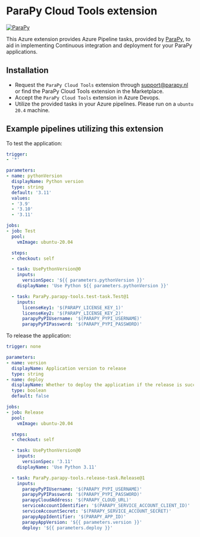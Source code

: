 # ParaPy Cloud Tools extension

<a href="https://parapy.nl" rel="ParaPy">![ParaPy](https://s3-eu-west-1.amazonaws.com/parapy-cache/wp-content/uploads/2016/12/22134017/Logo_margin.png)</a>

This Azure extension provides Azure Pipeline tasks, provided by [ParaPy](https://parapy.nl), to aid in implementing Continuous integration and deployment for your ParaPy applications.

## Installation

- Request the `ParaPy Cloud Tools` extension through [support@parapy.nl](support@parapy.nl) or find the ParaPy Cloud Tools extension in the Marketplace.
- Accept the `ParaPy Cloud Tools` extension in Azure Devops.
- Utilize the provided tasks in your Azure pipelines. Please run on a `ubuntu 20.4` machine.

## Example pipelines utilizing this extension

To test the application:
```yaml
trigger:
- '*'

parameters:
- name: pythonVersion
  displayName: Python version
  type: string
  default: '3.11'
  values:
  - '3.9'
  - '3.10'
  - '3.11'

jobs:
- job: Test
  pool:
    vmImage: ubuntu-20.04

  steps:
  - checkout: self

  - task: UsePythonVersion@0
    inputs:
      versionSpec: '${{ parameters.pythonVersion }}'
    displayName: 'Use Python ${{ parameters.pythonVersion }}'

  - task: ParaPy.parapy-tools.test-task.Test@1
    inputs:
      licenseKey1: '$(PARAPY_LICENSE_KEY_1)'
      licenseKey2: '$(PARAPY_LICENSE_KEY_2)'
      parapyPyPIUsername: '$(PARAPY_PYPI_USERNAME)'
      parapyPyPIPassword: '$(PARAPY_PYPI_PASSWORD)' 
```

To release the application:
```yaml
trigger: none

parameters:
- name: version
  displayName: Application version to release
  type: string
- name: deploy
  displayName: Whether to deploy the application if the release is successful
  type: boolean
  default: false

jobs:
- job: Release
  pool:
    vmImage: ubuntu-20.04

  steps:
  - checkout: self

  - task: UsePythonVersion@0
    inputs:
      versionSpec: '3.11'
    displayName: 'Use Python 3.11'

  - task: ParaPy.parapy-tools.release-task.Release@1
    inputs:
      parapyPyPIUsername: '$(PARAPY_PYPI_USERNAME)'
      parapyPyPIPassword: '$(PARAPY_PYPI_PASSWORD)'
      parapyCloudAddress: '$(PARAPY_CLOUD_URL)'
      serviceAccountIdentifier: '$(PARAPY_SERVICE_ACCOUNT_CLIENT_ID)'
      serviceAccountSecret: '$(PARAPY_SERVICE_ACCOUNT_SECRET)'
      parapyAppIdentifier: '$(PARAPY_APP_ID)'
      parapyAppVersion: '${{ parameters.version }}'
      deploy: '${{ parameters.deploy }}'
```